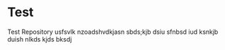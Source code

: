 # Test
Test Repository
usfsvlk nzoadshvdkjasn sbds;kjb dsiu sfnbsd iud ksnkjb duish nlkds kjds bksdj 
